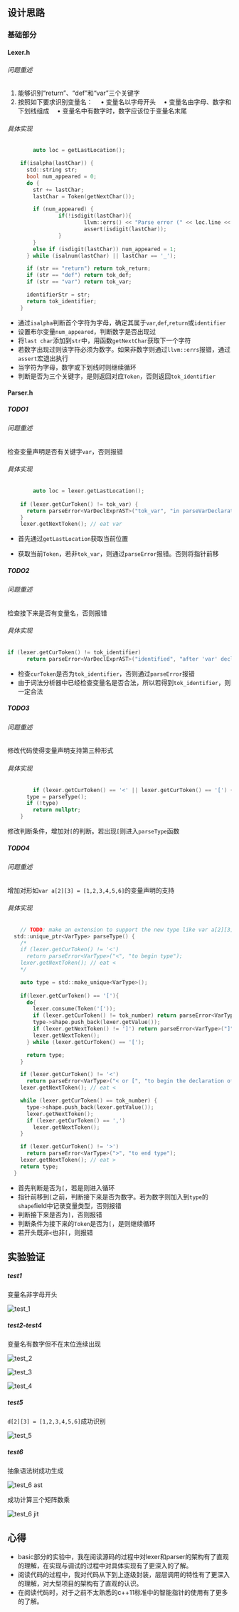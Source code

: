 ## 设计思路

### 基础部分

#### Lexer.h

###### 问题重述

1. 能够识别“return”、“def”和“var”三个关键字
2. 按照如下要求识别变量名：
    • 变量名以字母开头
    • 变量名由字母、数字和下划线组成
    • 变量名中有数字时，数字应该位于变量名末尾

###### 具体实现

```C
		auto loc = getLastLocation();

    if(isalpha(lastChar)) {
      std::string str;
      bool num_appeared = 0;
      do {
        str += lastChar;
        lastChar = Token(getNextChar());

        if (num_appeared) { 
				if(!isdigit(lastChar)){
						llvm::errs() << "Parse error (" << loc.line << ", " << loc.col << "): number should be at the end of the name\n";
						assert(isdigit(lastChar));
				}
		}
        else if (isdigit(lastChar)) num_appeared = 1;
      } while (isalnum(lastChar) || lastChar == '_');

      if (str == "return") return tok_return;
      if (str == "def") return tok_def;
      if (str == "var") return tok_var;

      identifierStr = str;
      return tok_identifier;
    }
```

* 通过`isalpha`判断首个字符为字母，确定其属于`var`,`def`,`return`或`identifier`
* 设置布尔变量`num_appeared`，判断数字是否出现过
* 将`last char`添加到`str`中，用函数`getNextChar`获取下一个字符
* 若数字出现过则该字符必须为数字。如果非数字则通过`llvm::errs`报错，通过`assert`宏退出执行
* 当字符为字母，数字或下划线时则继续循环
* 判断是否为三个关键字，是则返回对应`Token`，否则返回`tok_identifier`

#### Parser.h

##### TODO1

###### 问题重述

检查变量声明是否有关键字`var`，否则报错

###### 具体实现

```C
		auto loc = lexer.getLastLocation();
    
    if (lexer.getCurToken() != tok_var) {
      return parseError<VarDeclExprAST>("tok_var", "in parseVarDeclaration");
    }
    lexer.getNextToken(); // eat var
```

* 首先通过`getLastLocation`获取当前位置

* 获取当前`Token`，若非`tok_var`，则通过`parseError`报错。否则将指针前移

  

##### TODO2

###### 问题重述

检查接下来是否有变量名，否则报错

###### 具体实现

```C
if (lexer.getCurToken() != tok_identifier)
      return parseError<VarDeclExprAST>("identified", "after 'var' declaration");
```

* 检查`curToken`是否为`tok_identifier`，否则通过`parseError`报错
* 由于词法分析器中已经检查变量名是否合法，所以若得到`tok_identifier`，则一定合法

##### TODO3

###### 问题重述

修改代码使得变量声明支持第三种形式

###### 具体实现

```C
		if (lexer.getCurToken() == '<' || lexer.getCurToken() == '[') {
      type = parseType();
      if (!type)
        return nullptr;
    }
```

修改判断条件，增加对`[`的判断。若出现`[`则进入`parseType`函数

##### TODO4

###### 问题重述

增加对形如`var a[2][3] = [1,2,3,4,5,6]`的变量声明的支持

###### 具体实现

```C
	// TODO: make an extension to support the new type like var a[2][3] = [1, 2, 3, 4, 5, 6];
  std::unique_ptr<VarType> parseType() {
    /*
    if (lexer.getCurToken() != '<')
      return parseError<VarType>("<", "to begin type");
    lexer.getNextToken(); // eat <
    */

    auto type = std::make_unique<VarType>();
    
    if(lexer.getCurToken() == '['){
      do{
        lexer.consume(Token('['));
        if (lexer.getCurToken() != tok_number) return parseError<VarType>("number", "to declare type");
        type->shape.push_back(lexer.getValue());
        if (lexer.getNextToken() != ']') return parseError<VarType>("]", "to end declaration");
        lexer.getNextToken();
      } while (lexer.getCurToken() == '[');

      return type;
    }

    if (lexer.getCurToken() != '<')
      return parseError<VarType>("< or [", "to begin the declaration of the type");
    lexer.getNextToken(); // eat <

    while (lexer.getCurToken() == tok_number) {
      type->shape.push_back(lexer.getValue());
      lexer.getNextToken();
      if (lexer.getCurToken() == ',')
        lexer.getNextToken();
    }

    if (lexer.getCurToken() != '>')
      return parseError<VarType>(">", "to end type");
    lexer.getNextToken(); // eat >
    return type;
  }
```

* 首先判断是否为`[`，若是则进入循环
* 指针前移到`[`之前，判断接下来是否为数字。若为数字则加入到`type`的`shape`field中记录变量类型，否则报错
* 判断接下来是否为`]`，否则报错
* 判断条件为接下来的`Token`是否为`[`，是则继续循环
* 若开头既非`<`也非`[`，则报错

## 实验验证

##### test1

变量名非字母开头

![test_1](https://github.com/Winter-Is-Coming-Stark/Data-Analyze/blob/main/test_1.png)

##### test2-test4

变量名有数字但不在末位连续出现

![test_2](https://github.com/Winter-Is-Coming-Stark/Data-Analyze/blob/main/test_2.png)

![test_3](https://github.com/Winter-Is-Coming-Stark/Data-Analyze/blob/main/test_3.png)

![test_4](https://github.com/Winter-Is-Coming-Stark/Data-Analyze/blob/main/test_4.png)

##### test5

`d[2][3] = [1,2,3,4,5,6]`成功识别

![test_5](https://github.com/Winter-Is-Coming-Stark/Data-Analyze/blob/main/test_5.png)

##### test6

抽象语法树成功生成

![test_6 ast](https://github.com/Winter-Is-Coming-Stark/Data-Analyze/blob/main/test_6%20ast.png)

成功计算三个矩阵数乘

![test_6 jit](https://github.com/Winter-Is-Coming-Stark/Data-Analyze/blob/main/test_6%20jit.png)

## 心得

* basic部分的实验中，我在阅读源码的过程中对lexer和parser的架构有了直观的理解，在实现与调试的过程中对具体实现有了更深入的了解。
* 阅读代码的过程中，我对代码从下到上逐级封装，层层调用的特性有了更深入的理解，对大型项目的架构有了直观的认识。
* 在阅读代码时，对于之前不太熟悉的c++11标准中的智能指针的使用有了更多的了解。